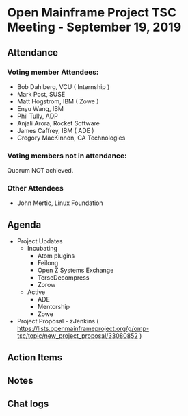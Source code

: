 # Open Mainframe Project TSC Meeting - September 19, 2019

## Attendance

### Voting member Attendees:

* Bob Dahlberg, VCU ( Internship )
* Mark Post, SUSE
* Matt Hogstrom, IBM ( Zowe )
* Enyu Wang, IBM
* Phil Tully, ADP
* Anjali Arora, Rocket Software
* James Caffrey, IBM ( ADE )
* Gregory MacKinnon, CA Technologies

### Voting members not in attendance:

Quorum NOT achieved.

### Other Attendees

* John Mertic, Linux Foundation

## Agenda

* Project Updates
  * Incubating
    * Atom plugins
    * Feilong
    * Open Z Systems Exchange
    * TerseDecompress
    * Zorow
  * Active
    * ADE
    * Mentorship
    * Zowe
* Project Proposal - zJenkins ( https://lists.openmainframeproject.org/g/omp-tsc/topic/new_project_proposal/33080852 )

## Action Items

## Notes

## Chat logs
